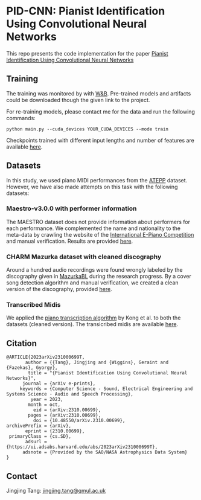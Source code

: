 # PID-CNN: Pianist Identification Using Convolutional Neural Networks
This repo presents the code implementation for the paper [Pianist Identification Using Convolutional Neural Networks](https://arxiv.org/abs/2310.00699)

## Training
The training was monitored by with [W&B](https://wandb.ai/tangjingjingbetsy/PID). Pre-trained models and artifacts could be downloaded though the given link to the project.

For re-training models, please contact me for the data and run the following commands:
```
python main.py --cuda_devices YOUR_CUDA_DEVICES --mode train
```
Checkpoints trained with different input lengths and number of features are available [here](https://drive.google.com/file/d/1QFzAN4cUYcbDY9yxJ-sVsB9nhdFTscwr/view?usp=sharing).

## Datasets
In this study, we used piano MIDI performances from the [ATEPP](https://github.com/tangjjbetsy/ATEPP) dataset. However, we have also made attempts on this task with the following datasets:

### Maestro-v3.0.0 with performer information
The MAESTRO dataset does not provide information about performers for each performance. We complemented the name and nationality to the meta-data by crawling the website of the [International E-Piano Competition](https://www.piano-e-competition.com/default.asp) and manual verification. Results are provided [here](https://github.com/tangjjbetsy/PID-CNN/tree/master/data/data_maestro).

### CHARM Mazurka dataset with cleaned discography
Around a hundred audio recordings were found wrongly labeled by the discography given in [MazurkaBL](https://github.com/katkost/MazurkaBL/blob/master/mazurka-discography.txt) during the research progress. By a cover song detection algorithm and manual verification, we created a clean version of the discography, provided [here](https://github.com/tangjjbetsy/PID-CNN/tree/master/data/data_mazurka). 

### Transcribed Midis
We applied the [piano transcription algorithm](https://github.com/bytedance/piano_transcription) by Kong et al. to both the datasets (cleaned version). The transicribed midis are available [here](https://drive.google.com/file/d/1NCA90J2-kT6-sOFo6_tYWZDDFTvjOznJ/view?usp=sharing).

## Citation
```
@ARTICLE{2023arXiv231000699T,
       author = {{Tang}, Jingjing and {Wiggins}, Geraint and {Fazekas}, Gyorgy},
        title = "{Pianist Identification Using Convolutional Neural Networks}",
      journal = {arXiv e-prints},
     keywords = {Computer Science - Sound, Electrical Engineering and Systems Science - Audio and Speech Processing},
         year = 2023,
        month = oct,
          eid = {arXiv:2310.00699},
        pages = {arXiv:2310.00699},
          doi = {10.48550/arXiv.2310.00699},
archivePrefix = {arXiv},
       eprint = {2310.00699},
 primaryClass = {cs.SD},
       adsurl = {https://ui.adsabs.harvard.edu/abs/2023arXiv231000699T},
      adsnote = {Provided by the SAO/NASA Astrophysics Data System}
}
```
## Contact
Jingjing Tang: jingjing.tang@qmul.ac.uk


